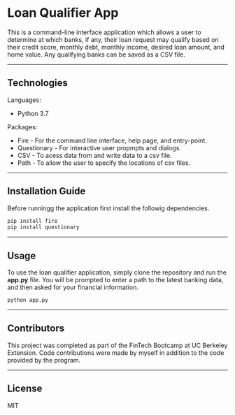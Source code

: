 # Loan Qualifier App

This is a command-line interface application which allows a user to determine at which banks, if any, their loan request may qualify based on their credit score, monthly debt, monthly income, desired loan amount, and home value. Any qualifying banks can be saved as a CSV file.

---

## Technologies

Languages:
* Python 3.7

Packages:
* Fire - For the command line interface, help page, and entry-point.
* Questionary - For interactive user propmpts and dialogs.
* CSV - To acess data from and write data to a csv file.
* Path - To allow the user to specify the locations of csv files.


---

## Installation Guide

Before runningg the application first install the followig dependencies.

```python
pip install fire
pip install questionary
```

---

## Usage

To use the loan qualifier application, simply clone the repository and run the **app.py** file. You will be prompted to enter a path to the latest banking data, and then asked for your financial information.

```python
python app.py
```

---

## Contributors

This project was completed as part of the FinTech Bootcamp at UC Berkeley Extension. Code contributions were made by myself in addition to the code provided by the program.

---

## License

MIT

